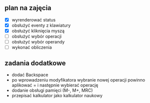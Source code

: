 ## plan na zajęcia

- [x] wyrenderować status
- [x] obsłużyć eventy z klawiatury
- [x] obsłużyć kliknięcia myszą
- [ ] obsłużyć wybór operacji
- [ ] obsłużyć wybór operandy
- [ ] wykonać obliczenia

## zadania dodatkowe
* dodać Backspace
* po wprowadzeniu modyfikatora wybranie nowej operacji powinno aplikować = i następnie wybierać operację
* dodanie obsługi pamięci (M-, M+, MRC)
* przepisać kalkulator jako kalkulator naukowy